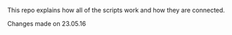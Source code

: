 This repo explains how all of the scripts work and how they are connected.

Changes made on 23.05.16

